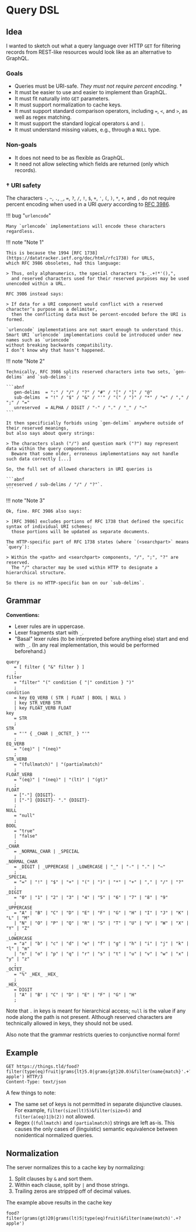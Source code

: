 # Query DSL

## Idea

I wanted to sketch out what a query language over HTTP `GET` for filtering records from REST-like resources
would look like as an alternative to GraphQL.

### Goals

- Queries must be URI-safe. _They must not require percent encoding._ †
- It must be easier to use and easier to implement than GraphQL.
- It must fit naturally into `GET` parameters.
- It must support normalization to cache keys.
- It must support standard comparison operators, including `=`, `<`, and `>`, as well as regex matching.
- It must support the standard logical operators `&` and `|`.
- It must understand missing values, e.g., through a `NULL` type.

### Non-goals

- It does not need to be as flexible as GraphQL.
- It need not allow selecting which fields are returned (only which records).


### † URI safety

The characters `-`, `~`, `.`, `_`, `=`, `?`, `/`, `!`, `$`, `+`, `'`, `(`, `)`, `*`, `+`, and `,`
do not require percent encoding when used in a URI _query_
according to [RFC 3986](https://datatracker.ietf.org/doc/html/rfc3986).

!!! bug "`urlencode`"

    Many `urlencode` implementations will encode these characters regardless.

!!! note "Note 1"

    This is because the 1994 [RFC 1738](https://datatracker.ietf.org/doc/html/rfc1738) for URLS,
    which RFC 3986 obsoletes, had this language:

    > Thus, only alphanumerics, the special characters "$-_.+!*'(),",
      and reserved characters used for their reserved purposes may be used unencoded within a URL.

    RFC 3986 instead says:

    > If data for a URI component would conflict with a reserved character’s purpose as a delimiter,
      then the conflicting data must be percent-encoded before the URI is formed.

    `urlencode` implementations are not smart enough to understand this.
    Smart URI `urlencode` implementations could be introduced under new names such as `uriencode`
    without breaking backwards compatibility.
    I don’t know why that hasn’t happened.

!!! note "Note 2"

    Technically, RFC 3986 splits reserved characters into two sets, `gen-delims` and `sub-delims`:

    ```abnf
       gen-delims  = ":" / "/" / "?" / "#" / "[" / "]" / "@"
       sub-delims  = "!" / "$" / "&" / "'" / "(" / ")" / "*" / "+" / "," / ";" / "="
       unreserved  = ALPHA / DIGIT / "-" / "." / "_" / "~"
    ```

    It then specificially forbids using `gen-delims` anywhere outside of their reserved meanings,
    but also says about query strings:

    > The characters slash ("/") and question mark ("?") may represent data within the query component.
      Beware that some older, erroneous implementations may not handle such data correctly [...]

    So, the full set of allowed characters in URI queries is

    ```abnf
    unreserved / sub-delims / "/" / "?"`.
    ```

!!! note "Note 3"

    Ok, fine. RFC 3986 also says:

    > [RFC 3986] excludes portions of RFC 1738 that defined the specific syntax of individual URI schemes;
      those portions will be updated as separate documents.

    The HTTP-specific part of RFC 1738 states (where `(<searchpart>` means `query`):

    > Within the <path> and <searchpart> components, "/", ";", "?" are reserved.
      The "/" character may be used within HTTP to designate a hierarchical structure.

    So there is no HTTP-specific ban on our `sub-delims`.

## Grammar

**Conventions:**

- Lexer rules are in uppercase.
- Lexer fragments start with `_`.
- "Basal" lexer rules (to be interpreted before anything else) start and end with `_`.
  (In any real implementation, this would be performed beforehand.)

```ebnf title="EBNF notation"
query
   = [ filter { "&" filter } ]
   ;
filter
   = "filter" "(" condition { "|" condition } ")"
   ;
condition
   = key EQ_VERB ( STR | FLOAT | BOOL | NULL )
   | key STR_VERB STR
   | key FLOAT_VERB FLOAT
key
   = STR
   ;
STR
   = "'" { _CHAR | _OCTET_ } "'"
   ;
EQ_VERB
   = "(eq)" | "(neq)"
   ;
STR_VERB
   = "(fullmatch)" | "(partialmatch)"
   ;
FLOAT_VERB
   = "(eq)" | "(neq)" | "(lt)" | "(gt)"
   ;
FLOAT
   = ["-"] {DIGIT}-
   | ["-"] {DIGIT}- "." {DIGIT}-
   ;
NULL
   = "null"
   ;
BOOL
   = "true"
   | "false"
   ;
_CHAR
   = _NORMAL_CHAR | _SPECIAL
   ;
_NORMAL_CHAR
   = _DIGIT | _UPPERCASE | _LOWERCASE | "_" | "-" | "." | "~"
   ;
_SPECIAL
   = "=" | "!" | "$" | "+" | "(" | ")" | "*" | "+" | "," | "/" | "?"
   ;
_DIGIT
   = "0" | "1" | "2" | "3" | "4" | "5" | "6" | "7" | "8" | "9"
   ;
_UPPERCASE
   = "A" | "B" | "C" | "D" | "E" | "F" | "G" | "H" | "I" | "J" | "K" | "L" | "M"
   | "N" | "O" | "P" | "Q" | "R" | "S" | "T" | "U" | "V" | "W" | "X" | "Y" | "Z"
   ;
_LOWERCASE
   = "a" | "b" | "c" | "d" | "e" | "f" | "g" | "h" | "i" | "j" | "k" | "l" | "m"
   | "n" | "o" | "p" | "q" | "r" | "s" | "t" | "u" | "v" | "w" | "x" | "y" | "z"
   ;
_OCTET_
   = "%" _HEX_ _HEX_
   ;
_HEX_
   = DIGIT
   | "A" | "B" | "C" | "D" | "E" | "F" | "G" | "H"
   ;
```

Note that `.` in keys is meant for hierarchical access;
`null` is the value if any node along the path is not present.
Although reserved characters are technically allowed in keys, they should not be used.

Also note that the grammar restricts queries to conjunctive normal form!

## Example

```http
GET https://things.tld/food?filter(type(eq)fruit|grams{lt}5.0|grams{gt}20.0)&filter(name{match}'.+?apple') HTTP/3
Content-Type: text/json
```

A few things to note:

- The same set of keys is not permitted in separate disjunctive clauses.
  For example, `filter(size(lt)5)&filter(size=5)` and `filter(a(eq)1|b(2))` not allowed.
- Regex (`(fullmatch)` and `(partialmatch)`) strings are left as-is.
  This causes the only cases of (linguistic) semantic equivalence between nonidentical normalized queries.

## Normalization

The server normalizes this to a cache key by normalizing:

1. Split clauses by `&` and sort them.
2. Within each clause, split by `|` and those strings.
3. Trailing zeros are stripped off of decimal values.

The example above results in the cache key

```text
food?filter(grams(gt)20|grams(lt)5|type(eq)fruit)&filter(name(match)'.+?apple')
```

